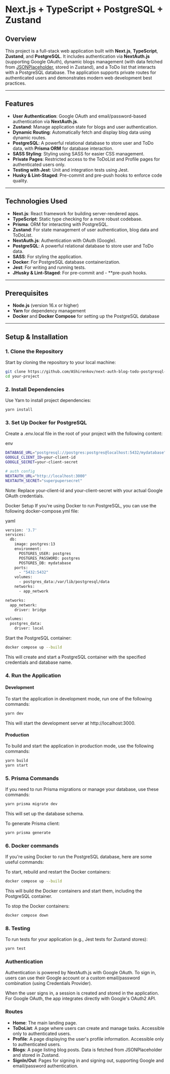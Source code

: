 # Next.js + TypeScript + PostgreSQL + Zustand

## Overview

This project is a full-stack web application built with **Next.js**, **TypeScript**, **Zustand**, and **PostgreSQL**. It includes authentication via **NextAuth.js** (supporting Google OAuth), dynamic blogs management (with data fetched from [JSONPlaceholder](https://jsonplaceholder.typicode.com/), stored in Zustand), and a ToDo list that interacts with a PostgreSQL database. The application supports private routes for authenticated users and demonstrates modern web development best practices.

---

## Features

- **User Authentication**: Google OAuth and email/password-based authentication via **NextAuth.js**.
- **Zustand**: Manage application state for blogs and user authentication.
- **Dynamic Routing**: Automatically fetch and display blog data using dynamic routes.
- **PostgreSQL**: A powerful relational database to store user and ToDo data, with **Prisma ORM** for database interaction.
- **SASS Styling**: Styling using SASS for easier CSS management.
- **Private Pages**: Restricted access to the ToDoList and Profile pages for authenticated users only.
- **Testing with Jest**: Unit and integration tests using Jest.
- **Husky & Lint-Staged**: Pre-commit and pre-push hooks to enforce code quality.

---

## Technologies Used

- **Next.js**: React framework for building server-rendered apps.
- **TypeScript**: Static type checking for a more robust codebase.
- **Prisma**: ORM for interacting with PostgreSQL.
- **Zustand**: For state management of user authentication, blog data and ToDoList.
- **NextAuth.js**: Authentication with OAuth (Google).
- **PostgreSQL**: A powerful relational database to store user and ToDo data.
- **SASS**: For styling the application.
- **Docker**: For PostgreSQL database containerization.
- **Jest**: For writing and running tests.
- **JHusky & Lint-Staged**: For pre-commit and - \*\*pre-push hooks.

---

## Prerequisites

- **Node.js** (version 16.x or higher)
- **Yarn** for dependency management
- **Docker** and **Docker Compose** for setting up the PostgreSQL database

---

## Setup & Installation

### 1. Clone the Repository

Start by cloning the repository to your local machine:

```bash
git clone https://github.com/AShirenkov/next-auth-blog-todo-postgresql-zustand.git
cd your-project
```

### 2. Install Dependencies

Use Yarn to install project dependencies:

```bash
yarn install
```

### 3. Set Up Docker for PostgreSQL

Create a .env.local file in the root of your project with the following content:

env

```bash
DATABASE_URL="postgresql://postgres:postgres@localhost:5432/mydatabase"
GOOGLE_CLIENT_ID=your-client-id
GOOGLE_SECRET=your-client-secret

# auth config
NEXTAUTH_URL="http://localhost:3000"
NEXTAUTH_SECRET="superpupersecret"

```

Note: Replace your-client-id and your-client-secret with your actual Google OAuth credentials.

Docker Setup
If you're using Docker to run PostgreSQL, you can use the following docker-compose.yml file:

yaml

```bash
version: '3.7'
services:
  db:
    image: postgres:13
    environment:
      POSTGRES_USER: postgres
      POSTGRES_PASSWORD: postgres
      POSTGRES_DB: mydatabase
    ports:
      - "5432:5432"
    volumes:
      - postgres_data:/var/lib/postgresql/data
    networks:
      - app_network

networks:
  app_network:
    driver: bridge

volumes:
  postgres_data:
    driver: local
```

Start the PostgreSQL container:

```bash
docker compose up --build
```

This will create and start a PostgreSQL container with the specified credentials and database name.

### 4. Run the Application

#### Development

To start the application in development mode, run one of the following commands:

```bash
yarn dev
```

This will start the development server at http://localhost:3000.

#### Production

To build and start the application in production mode, use the following commands:

```bash
yarn build
yarn start
```

### 5. Prisma Commands

If you need to run Prisma migrations or manage your database, use these commands:

```bash
yarn prisma migrate dev
```

This will set up the database schema.

To generate Prisma client:

```bash
yarn prisma generate
```

### 6. Docker commands

If you're using Docker to run the PostgreSQL database, here are some useful commands:

To start, rebuild and restart the Docker containers:

```bash
docker compose up --build
```

This will build the Docker containers and start them, including the PostgreSQL container.

To stop the Docker containers:

```bash
docker compose down
```

### 8. Testing

To run tests for your application (e.g., Jest tests for Zustand stores):

```bash
yarn test
```

### Authentication

Authentication is powered by NextAuth.js with Google OAuth. To sign in, users can use their Google account or a custom email/password combination (using Credentials Provider).

When the user signs in, a session is created and stored in the application.
For Google OAuth, the app integrates directly with Google's OAuth2 API.

### Routes

- **Home**: The main landing page.
- **ToDoList**: A page where users can create and manage tasks. Accessible only to authenticated users.
- **Profile**: A page displaying the user's profile information. Accessible only to authenticated users.
- **Blogs**: A page listing blog posts. Data is fetched from JSONPlaceholder and stored in Zustand.
- **SignIn/Out**: Pages for signing in and signing out, supporting Google and email/password authentication.
